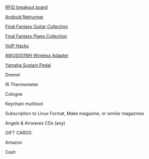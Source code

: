 [RFID breakout board](http://www.adafruit.com/product/364)

[Android Netrunner](www.amazon.com/Android-Netrunner-The-Card-Game/dp/1616614609/)

[Final Fantasy Guitar Collection](http://www.amazon.com/Final-Fantasy-Guitar-Solo-Collection/dp/4285132869/)

[Final Fantasy Piano Collection](http://www.amazon.com/Final-Fantasy-Piano-Collection-Sheet/dp/4636252624/)

[VoIP Hacks](http://www.amazon.com/VoIP-Hacks-Tools-Internet-Telephony-ebook/dp/B002SR2QJG/)

[AWUS051NH Wireless Adapter](http://www.amazon.com/Alfa-AWUS051NH-802-11a-Wireless-9dBi/dp/B003YH1X48)

[Yamaha Sustain Pedal](http://www.amazon.com/Yamaha-FC4-Piano-Style-Sustain/dp/B0002F52EW/)

Dremel

IR Thermometer

Cologne

Keychain multitool

Subscription to Linux Format, Make magazine, or similar magazines

Angels & Airwaves CDs (any)

GIFT CARDS:

Amazon

Cash
